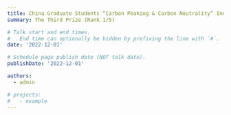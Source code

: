 ```yaml
---
title: China Graduate Students “Carbon Peaking & Carbon Neutrality” Innovation and Creativity Competition 2022
summary: The Third Prize (Rank 1/5)

# Talk start and end times.
#   End time can optionally be hidden by prefixing the line with `#`.
date: '2022-12-01'

# Schedule page publish date (NOT talk date).
publishDate: '2022-12-01'

authors:
  - admin

# projects:
#   - example
---
```

